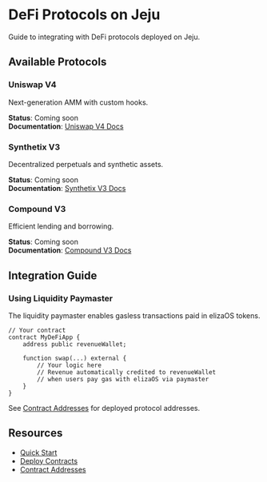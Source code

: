 # DeFi Protocols on Jeju

Guide to integrating with DeFi protocols deployed on Jeju.

## Available Protocols

### Uniswap V4

Next-generation AMM with custom hooks.

**Status**: Coming soon  
**Documentation**: [Uniswap V4 Docs](https://docs.uniswap.org/contracts/v4/overview)

### Synthetix V3

Decentralized perpetuals and synthetic assets.

**Status**: Coming soon  
**Documentation**: [Synthetix V3 Docs](https://docs.synthetix.io/v/v3/)

### Compound V3

Efficient lending and borrowing.

**Status**: Coming soon  
**Documentation**: [Compound V3 Docs](https://docs.compound.finance/)

## Integration Guide

### Using Liquidity Paymaster

The liquidity paymaster enables gasless transactions paid in elizaOS tokens.

```solidity
// Your contract
contract MyDeFiApp {
    address public revenueWallet;
    
    function swap(...) external {
        // Your logic here
        // Revenue automatically credited to revenueWallet
        // when users pay gas with elizaOS via paymaster
    }
}
```

See [Contract Addresses](/contracts) for deployed protocol addresses.

## Resources

- [Quick Start](./quick-start.md)
- [Deploy Contracts](./deploy-contracts.md)
- [Contract Addresses](/contracts)


